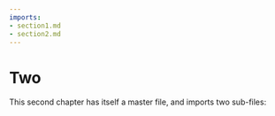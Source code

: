 ```yaml
---
imports:
- section1.md
- section2.md
---
```


# Two

This second chapter has itself a master file, and imports two sub-files: